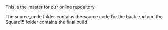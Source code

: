 This is the master for our online repository

The source_code folder contains the source code for the back end
and the Square15 folder contains the final build
